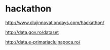 hackathon
==========
http://www.clujinnovationdays.com/hackathon/

http://data.gov.ro/dataset

http://data.e-primariaclujnapoca.ro/
